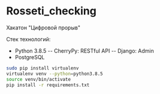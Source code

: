 # Rosseti_checking
Хакатон "Цифровой прорыв"

Стек технологий:
- Python 3.8.5
-- CherryPy: RESTful API
-- Django: Admin
- PostgreSQL


```bash
sudo pip install virtualenv
virtualenv venv --python=python3.8.5
source venv/bin/activate
pip install -r requirements.txt
```
